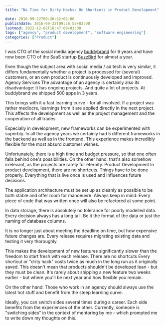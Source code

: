 ```yaml
---
title: "No Time for Dirty Hacks: On Shortcuts in Product Development"

date: 2016-09-22T09:26:52+02:00
publishdate: 2016-09-22T09:26:52+02:00
lastmod: 2022-12-02T16:47:09+01:00
tags: ["agency", "product development", "software engineering"]
categories: ["Product"]
---
```


I was CTO of the social media agency [buddybrand](http://buddybrand.com) for 6 years and have now been CTO of the SaaS startup [BuzzBird](https://www.buzzbird.de) for almost a year.

Even though the subject area with social media / ad tech is very similar, it differs fundamentally whether a project is processed for (several) customers, or an own product is continuously developed and improved.
Agency Services
The advantage of an agency is certainly also its disadvantage: It has ongoing projects. And quite a lot of projects. At buddybrand we shipped 500 apps in 3 years.

This brings with it a fast learning curve - for all involved. If a project was rather mediocre, learnings from it are applied directly in the next project. This affects the development as well as the project management and the cooperation of all trades.

Especially in development, new frameworks can be experimented with superbly. In all the agency years we certainly had 5 different frameworks in the backend as well as in the frontend. This experience makes incredibly flexible for the most absurd customer wishes.

Unfortunately, there is a high time and budget pressure, so that one often falls behind one's possibilities. On the other hand, that's also somehow irrelevant, as the projects are rarely for eternity.
Product Development
In product development, there are no shortcuts. Things have to be done properly. Everything that is live once is used and influences future decisions.

The application architecture must be set up as cleanly as possible to be both stable and offer room for manoeuvre. Always keep in mind: Every piece of code that was written once will also be refactored at some point.

In data storage, there is absolutely no tolerance for poorly modelled data. Every decision always has a long tail. Be it the format of the data or just the naming of database columns.

It is no longer just about meeting the deadline on time, but how expensive future changes are. Every release requires migrating existing data and testing it very thoroughly.

This makes the development of new features significantly slower than the freedom to start fresh with each release.
There are no shortcuts
Every shortcut or "dirty hack" costs twice as much in the long run as it originally saved. This doesn't mean that products shouldn't be developed lean - but they must be clean. It's rarely about shipping a new feature two weeks earlier - but where you'll be next year and how flexible you remain.

On the other hand: Those who work in an agency should always use the latest hot stuff and benefit from the steep learning curve.

Ideally, you can switch sides several times during a career. Each side benefits from the experiences of the other. Currently, someone is "switching sides" in the context of mentoring by me - which prompted me to write down my thoughts on this.
